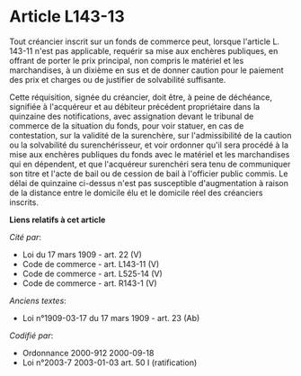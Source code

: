 # Article L143-13

Tout créancier inscrit sur un fonds de commerce peut, lorsque l'article L. 143-11 n'est pas applicable, requérir sa mise aux
enchères publiques, en offrant de porter le prix principal, non compris le matériel et les marchandises, à un dixième en sus
et de donner caution pour le paiement des prix et charges ou de justifier de solvabilité suffisante. 

Cette réquisition, signée du créancier, doit être, à peine de déchéance, signifiée à l'acquéreur et au débiteur précédent
propriétaire dans la quinzaine des notifications, avec assignation devant le tribunal de commerce de la situation du fonds,
pour voir statuer, en cas de contestation, sur la validité de la surenchère, sur l'admissibilité de la caution ou la
solvabilité du surenchérisseur, et voir ordonner qu'il sera procédé à la mise aux enchères publiques du fonds avec le
matériel et les marchandises qui en dépendent, et que l'acquéreur surenchéri sera tenu de communiquer son titre et l'acte de
bail ou de cession de bail à l'officier public commis. Le délai de quinzaine ci-dessus n'est pas susceptible d'augmentation à
raison de la distance entre le domicile élu et le domicile réel des créanciers inscrits.

**Liens relatifs à cet article**

_Cité par_:

  - Loi du 17 mars 1909 - art. 22 (V)
  - Code de commerce - art. L143-11 (V)
  - Code de commerce - art. L525-14 (V)
  - Code de commerce - art. R143-1 (V)

_Anciens textes_:

  - Loi n°1909-03-17 du 17 mars 1909 - art. 23 (Ab)

_Codifié par_:

  - Ordonnance 2000-912 2000-09-18
  - Loi n°2003-7 2003-01-03 art. 50 I (ratification)
